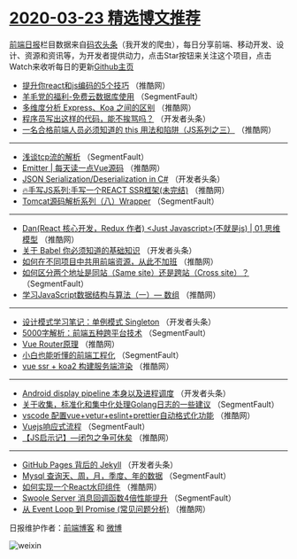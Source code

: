 # [2020-03-23 精选博文推荐](https://toutiao.qdkfweb.cn/date/2020/03/23)

[前端日报](https://qdkfweb.cn/c/news)栏目数据来自[码农头条](https://toutiao.qdkfweb.cn/)（我开发的爬虫），每日分享前端、移动开发、设计、资源和资讯等，为开发者提供动力，点击Star按钮来关注这个项目，点击Watch来收听每日的更新[Github主页](https://github.com/kujian/frontendDaily)
* [提升你react和js编码的5个技巧](https://toutiao.qdkfweb.cn/140055.html) （推酷网）
* [羊毛党的福利-免费云数据库使用](https://toutiao.qdkfweb.cn/140031.html) （SegmentFault）
* [多维度分析 Express、Koa 之间的区别](https://toutiao.qdkfweb.cn/140066.html) （推酷网）
* [程序员写出这样的代码，能不挨骂吗？](https://toutiao.qdkfweb.cn/140042.html) （开发者头条）
* [一名合格前端人员必须知道的 this 用法和陷阱（JS系列之三）](https://toutiao.qdkfweb.cn/140056.html) （推酷网）

***
* [浅谈tcp流的解析](https://toutiao.qdkfweb.cn/140032.html) （SegmentFault）
* [Emitter | 每天读一点Vue源码](https://toutiao.qdkfweb.cn/140067.html) （推酷网）
* [JSON Serialization/Deserialization in C#](https://toutiao.qdkfweb.cn/140043.html) （开发者头条）
* [🔥手写JS系列:手写一个REACT SSR框架(未完结)](https://toutiao.qdkfweb.cn/140057.html) （推酷网）
* [Tomcat源码解析系列（八）Wrapper](https://toutiao.qdkfweb.cn/140033.html) （SegmentFault）

***
* [Dan(React 核心开发，Redux 作者) &lt;Just Javascript&gt;(不就是js) | 01.思维模型](https://toutiao.qdkfweb.cn/140068.html) （推酷网）
* [关于 Babel 你必须知道的基础知识](https://toutiao.qdkfweb.cn/140044.html) （开发者头条）
* [如何在不同项目中共用前端资源，从此不加班](https://toutiao.qdkfweb.cn/140058.html) （推酷网）
* [如何区分两个地址是同站（Same site）还是跨站（Cross site）？](https://toutiao.qdkfweb.cn/140034.html) （SegmentFault）
* [学习JavaScript数据结构与算法（一）— 数组](https://toutiao.qdkfweb.cn/140069.html) （推酷网）

***
* [设计模式学习笔记：单例模式 Singleton](https://toutiao.qdkfweb.cn/140045.html) （开发者头条）
* [5000字解析：前端五种跨平台技术](https://toutiao.qdkfweb.cn/140024.html) （SegmentFault）
* [Vue Router原理](https://toutiao.qdkfweb.cn/140059.html) （推酷网）
* [小白也能听懂的前端工程化](https://toutiao.qdkfweb.cn/140035.html) （SegmentFault）
* [vue ssr + koa2 构建服务端渲染](https://toutiao.qdkfweb.cn/140070.html) （推酷网）

***
* [Android display pipeline 本身以及进程调度](https://toutiao.qdkfweb.cn/140046.html) （开发者头条）
* [关于收集，标准化和集中化处理Golang日志的一些建议](https://toutiao.qdkfweb.cn/140025.html) （SegmentFault）
* [vscode 配置vue+vetur+eslint+prettier自动格式化功能](https://toutiao.qdkfweb.cn/140060.html) （推酷网）
* [Vuejs响应式流程](https://toutiao.qdkfweb.cn/140036.html) （SegmentFault）
* [【JS启示记】—闭包之争可休矣](https://toutiao.qdkfweb.cn/140071.html) （推酷网）

***
* [GitHub Pages 背后的 Jekyll](https://toutiao.qdkfweb.cn/140047.html) （开发者头条）
* [Mysql 查询天、周，月，季度、年的数据](https://toutiao.qdkfweb.cn/140026.html) （SegmentFault）
* [如何实现一个React水印组件](https://toutiao.qdkfweb.cn/140061.html) （推酷网）
* [Swoole Server 消息回调函数4倍性能提升](https://toutiao.qdkfweb.cn/140037.html) （SegmentFault）
* [从 Event Loop 到 Promise (常见问题分析)](https://toutiao.qdkfweb.cn/140072.html) （推酷网）

日报维护作者：[前端博客](https://qdkfweb.cn/) 和 [微博](https://qdkfweb.cn/go/weibo)

![weixin](https://user-images.githubusercontent.com/3055447/38468989-651132ac-3b80-11e8-8e6b-15122322a9d7.png)
